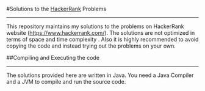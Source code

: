 #Solutions to the [HackerRank](https://www.hackerrank.com/) Problems

***

This repository maintains my solutions to the problems on HackerRank website (https://www.hackerrank.com/).
The solutions are not optimized in terms of space and time complexity . Also it is highly recommended to avoid copying the code and instead trying out the problems on your own.



##Compiling and Executing the code

***

The solutions provided here are written in Java.
You need a Java Compiler and a JVM to compile and run the source code.




